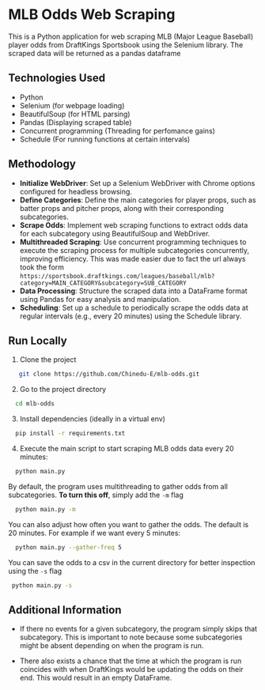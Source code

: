 
# MLB Odds Web Scraping
This is a Python application for web scraping MLB (Major League Baseball)
player odds from DraftKings Sportsbook using the Selenium library. The scraped data
will be returned as a pandas dataframe



## Technologies Used
- Python
- Selenium (for webpage loading)
- BeautifulSoup (for HTML parsing)
- Pandas (Displaying scraped table)
- Concurrent programming (Threading for perfomance gains)
- Schedule (For running functions at certain intervals)
## Methodology
- **Initialize WebDriver**: Set up a Selenium WebDriver with Chrome options configured for headless browsing.
- **Define Categories**: Define the main categories for player props, such as batter props and pitcher props, along with their corresponding subcategories.
- **Scrape Odds**: Implement web scraping functions to extract odds data for each subcategory using BeautifulSoup and WebDriver.
- **Multithreaded Scraping**: Use concurrent programming techniques to execute the scraping process for multiple subcategories concurrently, improving efficiency. This was made easier due to fact the url always took the form `https://sportsbook.draftkings.com/leagues/baseball/mlb?category=MAIN_CATEGORY&subcategory=SUB_CATEGORY`
- **Data Processing**: Structure the scraped data into a DataFrame format using Pandas for easy analysis and manipulation.
- **Scheduling**: Set up a schedule to periodically scrape the odds data at regular intervals (e.g., every 20 minutes) using the Schedule library.
## Run Locally

1. Clone the project

```bash
   git clone https://github.com/Chinedu-E/mlb-odds.git
```

2. Go to the project directory

```bash
  cd mlb-odds
```

3. Install dependencies (ideally in a virtual env)

```bash
  pip install -r requirements.txt
```

4. Execute the main script to start scraping MLB odds data every 20 minutes:

```bash
  python main.py

```

By default, the program uses multithreading to gather odds from all subcategories. **To turn this off**, simply add the `-m`  flag

```bash
  python main.py -m

```

You can also adjust how often you want to gather the odds. The default is 20 minutes. For example if we want every 5 minutes:

```bash
  python main.py --gather-freq 5

```
 You can save the odds to a csv in the current directory for better inspection using the `-s` flag 
 ```bash
  python main.py -s

```

## Additional Information
- If there no events for a given subcategory, the program simply skips that subcategory. This is important to note because some subcategories might be absent depending on when the program is run.

- There also exists a chance that the time at which the program is run coincides with when DraftKings would be updating the odds on their end. This would result in an empty DataFrame.
